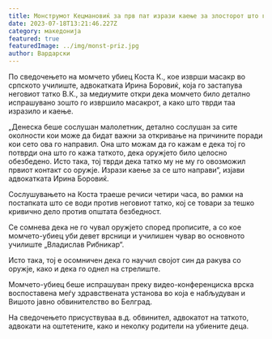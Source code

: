 ```yaml
---
title: Moнструмот Кецмановиќ за прв пат изрази каење за злосторот што го стори!
date: 2023-07-18T13:21:46.227Z
category: македонија
featured: true
featuredImage: ../img/monst-priz.jpg
author: Вардарски
---
```

<!--StartFragment-->

По сведочењето на момчето убиец Коста К., кое изврши масакр во српското училиште, адвокатката Ирина Боровиќ, која го застапува неговиот татко В.К., за медиумите откри дека момчето било детално испрашувано зошто го извршило масакрот, а како што тврди таа изразило и каење.

„Денеска беше сослушан малолетник, детално сослушан за сите околности кои може да бидат важни за откривање на причините поради кои сето ова го направил. Она што можам да го кажам е дека тој го потврди она што го кажа таткото, дека оружјето било целосно обезбедено. Исто така, тој тврди дека татко му не му го овозможил првиот контакт со оружје. Изрази каење за се што направи“, изјави адвокатката Ирина Боровиќ.

[](https://autowelt.mk/)

Сослушувањето на Коста траеше речиси четири часа, во рамки на постапката што се води против неговиот татко, кој се товари за тешко кривично дело против општата безбедност.

Се сомнева дека не го чувал оружјето според прописите, а со кое момчето-убиец уби девет врсници и училишен чувар во основното училиште „Владислав Рибникар“.

<!--EndFragment-->

<!--StartFragment-->

Исто така, тој е осомничен дека го научил својот син да ракува со оружје, како и дека го однел на стрелиште.

Момчето-убиец беше испрашуван преку видео-конференциска врска воспоставена меѓу здравствената установа во која е набљудуван и Вишото јавно обвинителство во Белград.

На сведочењето присуствуваа в.д. обвинител, адвокатот на таткото, адвокати на оштетените, како и неколку родители на убиените деца.

<!--EndFragment-->